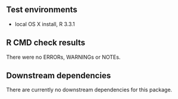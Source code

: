## Test environments
* local OS X install, R 3.3.1

## R CMD check results

There were no ERRORs, WARNINGs or NOTEs. 

## Downstream dependencies

There are currently no downstream dependencies for this package.